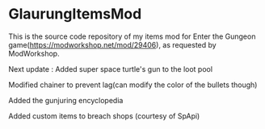 # GlaurungItemsMod

This is the source code repository of my items mod for Enter the Gungeon game(https://modworkshop.net/mod/29406), as requested by ModWorkshop.

Next update : 
Added super space turtle's gun to the loot pool

Modified chainer to prevent lag(can modify the color of the bullets though)

Added the gunjuring encyclopedia

Added custom items to breach shops (courtesy of SpApi)
